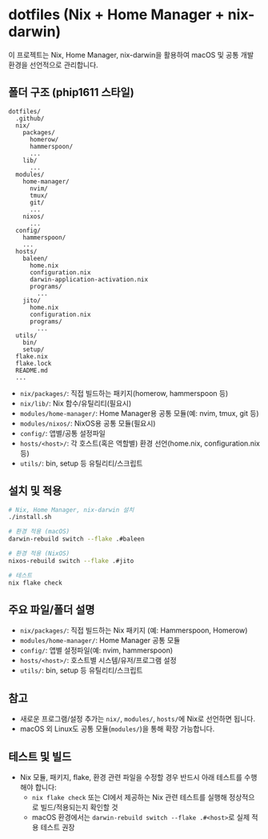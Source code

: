 # dotfiles (Nix + Home Manager + nix-darwin)

이 프로젝트는 Nix, Home Manager, nix-darwin을 활용하여 macOS 및 공통 개발 환경을 선언적으로 관리합니다.

## 폴더 구조 (phip1611 스타일)

```
dotfiles/
  .github/
  nix/
    packages/
      homerow/
      hammerspoon/
      ...
    lib/
      ...
  modules/
    home-manager/
      nvim/
      tmux/
      git/
      ...
    nixos/
      ...
  config/
    hammerspoon/
    ...
  hosts/
    baleen/
      home.nix
      configuration.nix
      darwin-application-activation.nix
      programs/
        ...
    jito/
      home.nix
      configuration.nix
      programs/
        ...
  utils/
    bin/
    setup/
  flake.nix
  flake.lock
  README.md
  ...
```

- `nix/packages/`: 직접 빌드하는 패키지(homerow, hammerspoon 등)
- `nix/lib/`: Nix 함수/유틸리티(필요시)
- `modules/home-manager/`: Home Manager용 공통 모듈(예: nvim, tmux, git 등)
- `modules/nixos/`: NixOS용 공통 모듈(필요시)
- `config/`: 앱별/공통 설정파일
- `hosts/<host>/`: 각 호스트(혹은 역할별) 환경 선언(home.nix, configuration.nix 등)
- `utils/`: bin, setup 등 유틸리티/스크립트

## 설치 및 적용

```sh
# Nix, Home Manager, nix-darwin 설치
./install.sh

# 환경 적용 (macOS)
darwin-rebuild switch --flake .#baleen

# 환경 적용 (NixOS)
nixos-rebuild switch --flake .#jito

# 테스트
nix flake check
```

## 주요 파일/폴더 설명
- `nix/packages/`: 직접 빌드하는 Nix 패키지 (예: Hammerspoon, Homerow)
- `modules/home-manager/`: Home Manager 공통 모듈
- `config/`: 앱별 설정파일(예: nvim, hammerspoon)
- `hosts/<host>/`: 호스트별 시스템/유저/프로그램 설정
- `utils/`: bin, setup 등 유틸리티/스크립트

## 참고
- 새로운 프로그램/설정 추가는 `nix/`, `modules/`, `hosts/`에 Nix로 선언하면 됩니다.
- macOS 외 Linux도 공통 모듈(`modules/`)을 통해 확장 가능합니다.

## 테스트 및 빌드
- Nix 모듈, 패키지, flake, 환경 관련 파일을 수정할 경우 반드시 아래 테스트를 수행해야 합니다:
  - `nix flake check` 또는 CI에서 제공하는 Nix 관련 테스트를 실행해 정상적으로 빌드/적용되는지 확인할 것
  - macOS 환경에서는 `darwin-rebuild switch --flake .#<host>`로 실제 적용 테스트 권장
